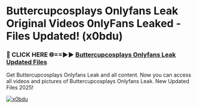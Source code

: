 # Buttercupcosplays Onlyfans Leak Original Videos 0nlyFans Leaked - Files Updated! (x0bdu)

<h3>🔴 CLICK HERE 🌐==►► <a href="https://tinyurl.com/4seja8ks" rel="nofollow">Buttercupcosplays Onlyfans Leak Updated Files</a></h3>

Get Buttercupcosplays Onlyfans Leak and all content. Now you can access all videos and pictures of Buttercupcosplays Onlyfans Leak. New Updated Files 2025!

[![x0bdu](https://i.imgur.com/EWjZXRe.gif)](https://tinyurl.com/4seja8ks)
